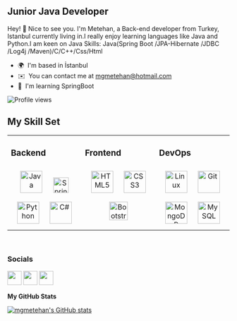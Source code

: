 Junior Java Developer
---------------------

Hey! 🖖 Nice to see you. I'm Metehan, a Back-end developer from Turkey, Istanbul currently living in.I really enjoy learning languages like Java and Python.I am keen on Java Skills: Java(Spring Boot /JPA-Hibernate /JDBC /Log4j /Maven)/C/C++/Css/Html

* 🌍  I'm based in İstanbul
* ✉️  You can contact me at [mgmetehan@hotmail.com](mailto:mgmetehan@hotmail.com)
* 🧠  I'm learning SpringBoot



![Profile views](https://gpvc.arturio.dev/mgmetehan) 



## My Skill Set  
<table><tr><td valign="top" width="33%">



### Backend  
<div align="center">  
<img style="margin: 10px" src="https://profilinator.rishav.dev/skills-assets/java-original-wordmark.svg" alt="Java" height="50" />  
<img style="margin: 10px" src="https://img.shields.io/badge/Spring-6DB33F?style=for-the-badge&logo=spring&logoColor=white" alt="Spring" height="35"></img>
  <br>
<img style="margin: 10px" src="https://profilinator.rishav.dev/skills-assets/python-original.svg" alt="Python" height="50" />  
<img style="margin: 10px" src="https://profilinator.rishav.dev/skills-assets/csharp-original.svg" alt="C#" height="50" />  
</div>

</td><td valign="top" width="33%">



### Frontend  
<div align="center">  
<img style="margin: 10px" src="https://profilinator.rishav.dev/skills-assets/html5-original-wordmark.svg" alt="HTML5" height="50" />  
<img style="margin: 10px" src="https://profilinator.rishav.dev/skills-assets/css3-original-wordmark.svg" alt="CSS3" height="50" />  
<img style="margin: 10px" src="https://profilinator.rishav.dev/skills-assets/bootstrap-plain.svg" alt="Bootstrap" height="42" />  
</div>

</td><td valign="top" width="33%">



### DevOps  
<div align="center">  
<img style="margin: 10px" src="https://profilinator.rishav.dev/skills-assets/linux-original.svg" alt="Linux" height="50" />  
<img style="margin: 10px" src="https://profilinator.rishav.dev/skills-assets/git-scm-icon.svg" alt="Git" height="50" />  
<img style="margin: 10px" src="https://profilinator.rishav.dev/skills-assets/mongodb-original-wordmark.svg" alt="MongoDB" height="50" />  
<img style="margin: 10px" src="https://profilinator.rishav.dev/skills-assets/mysql-original-wordmark.svg" alt="MySQL" height="50" />  
</div>

</td></tr></table>  

<br/>  


### Socials

<p align="left"> <a href="https://www.github.com/mgmetehan" target="_blank" rel="noreferrer"><img src="https://raw.githubusercontent.com/danielcranney/readme-generator/main/public/icons/socials/github-dark.svg" width="32" height="32" /></a> <a href="https://www.linkedin.com/in/mgmetehan" target="_blank" rel="noreferrer"><img src="https://raw.githubusercontent.com/danielcranney/readme-generator/main/public/icons/socials/linkedin.svg" width="32" height="32" /></a> <a href="https://www.twitter.com/metehan_gltkn" target="_blank" rel="noreferrer"><img src="https://raw.githubusercontent.com/danielcranney/readme-generator/main/public/icons/socials/twitter.svg" width="32" height="32" /></a></p>


<b>My GitHub Stats</b>

<a href="http://www.github.com/mgmetehan"><img src="https://github-readme-stats.vercel.app/api?username=mgmetehan&show_icons=true&hide=&count_private=true&title_color=a855f7&text_color=ffffff&icon_color=0891b2&bg_color=000000&hide_border=true&show_icons=true" alt="mgmetehan's GitHub stats" /></a>

